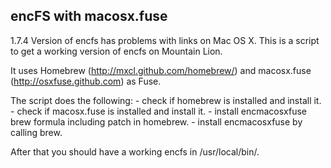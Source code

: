 encFS with macosx.fuse
------------------------

1.7.4 Version of encfs has problems with links on Mac OS X. This is a script to get a working version of encfs on Mountain Lion.

It uses Homebrew (http://mxcl.github.com/homebrew/) and macosx.fuse (http://osxfuse.github.com) as Fuse.

The script does the following:
	- check if homebrew is installed and install it.
	- check if macosx.fuse is installed and install it.
	- install encmacosxfuse brew formula including patch in homebrew.
	- install encmacosxfuse by calling brew.

After that you should have a working encfs in /usr/local/bin/.

	

